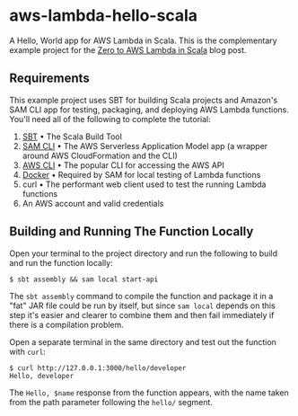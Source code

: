# aws-lambda-hello-scala

A Hello, World app for AWS Lambda in Scala. This is the complementary example project 
for the [Zero to AWS Lambda in Scala](https://www.bks2.com/2019/05/02/hello-scala-aws-lambda/)
blog post.


## Requirements

This example project uses SBT for building Scala projects and Amazon's SAM CLI app
for testing, packaging, and deploying AWS Lambda functions. You'll need all of the following to complete the tutorial:

1. [SBT](https://www.scala-sbt.org/) • The Scala Build Tool
1. [SAM CLI](https://aws.amazon.com/serverless/sam/) • The AWS Serverless Application Model app (a wrapper around AWS CloudFormation and the CLI)
1. [AWS CLI](https://aws.amazon.com/cli/) • The popular CLI for accessing the AWS API
1. [Docker](https://www.docker.com/) • Required by SAM for local testing of Lambda functions
1. curl • The performant web client used to test the running Lambda functions
1. An AWS account and valid credentials

## Building and Running The Function Locally

Open your terminal to the project directory and run the following to build and run the function locally:

    $ sbt assembly && sam local start-api

The `sbt assembly` command to compile the function and package it in a "fat" JAR file could be run by itself, but since `sam local` depends on this step it's easier and clearer to combine them and then fail immediately if there is a compilation problem.

Open a separate terminal in the same directory and test out the function with `curl`:

    $ curl http://127.0.0.1:3000/hello/developer
    Hello, developer

The `Hello, $name` response from the function appears, with the name taken from the path parameter following the `hello/` segment. 

